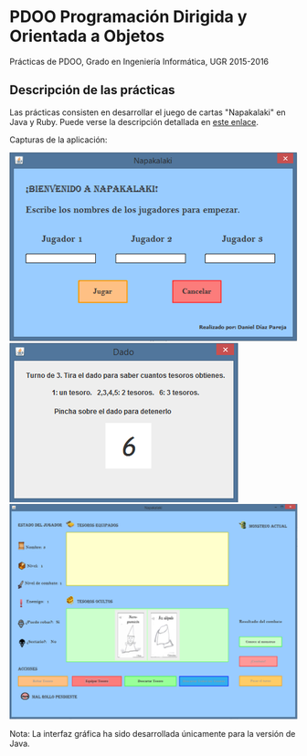 # PDOO Programación Dirigida y Orientada a Objetos

Prácticas de PDOO, Grado en Ingeniería Informática, UGR 2015-2016

## Descripción de las prácticas

Las prácticas consisten en desarrollar el juego de cartas "Napakalaki" en Java y Ruby. Puede verse la descripción detallada en [este enlace](https://github.com/danidiaz1/PDOO-Programacion-Dirigida-y-Orientada-a-Objetos/blob/master/doc/Napakalaki-descripcion.pdf).

Capturas de la aplicación:

![alt text](https://github.com/danidiaz1/PDOO-Programacion-Dirigida-y-Orientada-a-Objetos/blob/master/doc/main.png "Crear jugadores")
![alt text](https://github.com/danidiaz1/PDOO-Programacion-Dirigida-y-Orientada-a-Objetos/blob/master/doc/dice.png "Dado")
![alt text](https://github.com/danidiaz1/PDOO-Programacion-Dirigida-y-Orientada-a-Objetos/blob/master/doc/game.png "Juego")

Nota: La interfaz gráfica ha sido desarrollada únicamente para la versión de Java.
